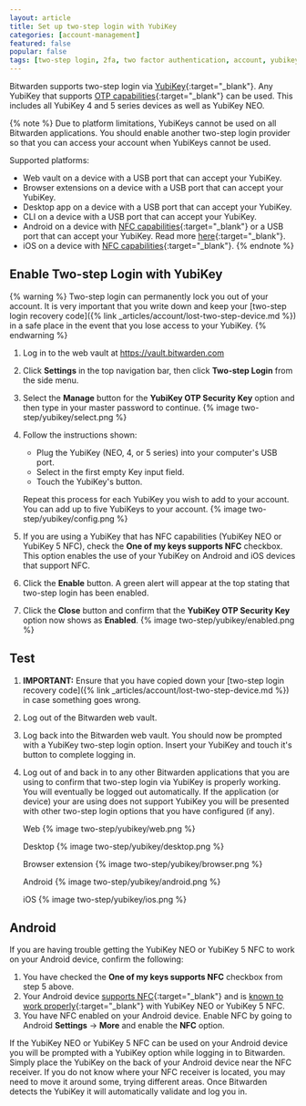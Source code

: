 ```yaml
---
layout: article
title: Set up two-step login with YubiKey
categories: [account-management]
featured: false
popular: false
tags: [two-step login, 2fa, two factor authentication, account, yubikey, yubi, yubico]
---
```


Bitwarden supports two-step login via [YubiKey](https://www.yubico.com){:target="_blank"}. Any YubiKey that supports [OTP capabilities](https://www.yubico.com/products/yubikey-hardware/compare-yubikeys/){:target="_blank"} can be used. This includes all YubiKey 4 and 5 series devices as well as YubiKey NEO.

{% note %}
Due to platform limitations, YubiKeys cannot be used on all Bitwarden applications. You should enable another two-step login provider so that you can access your account when YubiKeys cannot be used.

Supported platforms:

- Web vault on a device with a USB port that can accept your YubiKey.
- Browser extensions on a device with a USB port that can accept your YubiKey.
- Desktop app on a device with a USB port that can accept your YubiKey.
- CLI on a device with a USB port that can accept your YubiKey.
- Android on a device with [NFC capabilities](https://en.wikipedia.org/wiki/List_of_NFC-enabled_mobile_devices){:target="_blank"} or a USB port that can accept your YubiKey. Read more [here](https://forum.yubico.com/viewtopic1c5f.html?f=26&t=1302){:target="_blank"}.
- iOS on a device with [NFC capabilities](https://en.wikipedia.org/wiki/List_of_NFC-enabled_mobile_devices){:target="_blank"}.
{% endnote %}

## Enable Two-step Login with YubiKey

{% warning %}
Two-step login can permanently lock you out of your account. It is very important that you write down and keep your [two-step login recovery code]({% link _articles/account/lost-two-step-device.md %}) in a safe place in the event that you lose access to your YubiKey.
{% endwarning %}

1. Log in to the web vault at <https://vault.bitwarden.com>
2. Click **Settings** in the top navigation bar, then click **Two-step Login** from the side menu.
3. Select the **Manage** button for the **YubiKey OTP Security Key** option and then type in your master password to continue.
   {% image two-step/yubikey/select.png %}
4. Follow the instructions shown:
   - Plug the YubiKey (NEO, 4, or 5 series) into your computer's USB port.
   - Select in the first empty Key input field.
   - Touch the YubiKey's button.
   
   Repeat this process for each YubiKey you wish to add to your account. You can add up to five YubiKeys to your account.
   {% image two-step/yubikey/config.png %}
5. If you are using a YubiKey that has NFC capabilities (YubiKey NEO or YubiKey 5 NFC), check the **One of my keys supports NFC** checkbox. This option enables the use of your YubiKey on Android and iOS devices that support NFC.
6. Click the **Enable** button. A green alert will appear at the top stating that two-step login has been enabled.
7. Click the **Close** button and confirm that the **YubiKey OTP Security Key** option now shows as **Enabled**.
   {% image two-step/yubikey/enabled.png %}

## Test

1. **IMPORTANT:** Ensure that you have copied down your [two-step login recovery code]({% link _articles/account/lost-two-step-device.md %}) in case something goes wrong.
2. Log out of the Bitwarden web vault.
3. Log back into the Bitwarden web vault. You should now be prompted with a YubiKey two-step login option. Insert your YubiKey and touch it's button to complete logging in.
4. Log out of and back in to any other Bitwarden applications that you are using to confirm that two-step login via YubiKey is properly working. You will eventually be logged out automatically. If the application (or device) your are using does not support YubiKey you will be presented with other two-step login options that you have configured (if any).

   Web
   {% image two-step/yubikey/web.png %}

   Desktop
   {% image two-step/yubikey/desktop.png %}

   Browser extension
   {% image two-step/yubikey/browser.png %}

   Android
   {% image two-step/yubikey/android.png %}

   iOS
   {% image two-step/yubikey/ios.png %}

## Android

If you are having trouble getting the YubiKey NEO or YubiKey 5 NFC to work on your Android device, confirm the following:

1. You have checked the **One of my keys supports NFC** checkbox from step 5 above.
2. Your Android device [supports NFC](https://en.wikipedia.org/wiki/List_of_NFC-enabled_mobile_devices){:target="_blank"} and is [known to work properly](https://forum.yubico.com/viewtopic.php?f=26&t=1302){:target="_blank"} with YubiKey NEO or YubiKey 5 NFC.
3. You have NFC enabled on your Android device. Enable NFC by going to Android **Settings** &rarr; **More** and enable the **NFC** option.

If the YubiKey NEO or YubiKey 5 NFC can be used on your Android device you will be prompted with a YubiKey option while logging in to Bitwarden. Simply place the YubiKey on the back of your Android device near the NFC receiver. If you do not know where your NFC receiver is located, you may need to move it around some, trying different areas. Once Bitwarden detects the YubiKey it will automatically validate and log you in.

